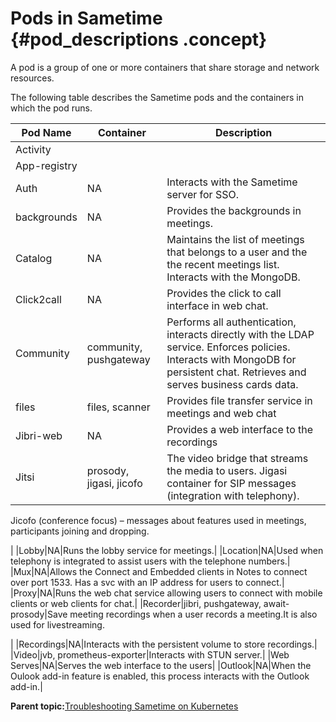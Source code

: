 # Pods in Sametime {#pod_descriptions .concept}

A pod is a group of one or more containers that share storage and network resources.

The following table describes the Sametime pods and the containers in which the pod runs.

|Pod Name|Container|Description|
|--------|---------|-----------|
|Activity| | |
|App-registry| | |
|Auth|NA|Interacts with the Sametime server for SSO.|
|backgrounds|NA|Provides the backgrounds in meetings.|
|Catalog|NA|Maintains the list of meetings that belongs to a user and the the recent meetings list. Interacts with the MongoDB.|
|Click2call|NA|Provides the click to call interface in web chat.|
|Community|community, pushgateway|Performs all authentication, interacts directly with the LDAP service. Enforces policies. Interacts with MongoDB for persistent chat. Retrieves and serves business cards data.|
|files|files, scanner|Provides file transfer service in meetings and web chat|
|Jibri-web|NA|Provides a web interface to the recordings|
|Jitsi|prosody, jigasi, jicofo|The video bridge that streams the media to users. Jigasi container for SIP messages \(integration with telephony\).

Jicofo \(conference focus\) – messages about features used in meetings, participants joining and dropping.

|
|Lobby|NA|Runs the lobby service for meetings.|
|Location|NA|Used when telephony is integrated to assist users with the telephone numbers.|
|Mux|NA|Allows the Connect and Embedded clients in Notes to connect over port 1533. Has a svc with an IP address for users to connect.|
|Proxy|NA|Runs the web chat service allowing users to connect with mobile clients or web clients for chat.|
|Recorder|jibri, pushgateway, await-prosody|Save meeting recordings when a user records a meeting.It is also used for livestreaming.

|
|Recordings|NA|Interacts with the persistent volume to store recordings.|
|Video|jvb, prometheus-exporter|Interacts with STUN server.|
|Web Serves|NA|Serves the web interface to the users|
|Outlook|NA|When the Oulook add-in feature is enabled, this process interacts with the Outlook add-in.|

**Parent topic:**[Troubleshooting Sametime on Kubernetes](t_troubleshooting_sametime_kubernetes.md)

